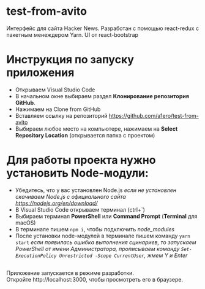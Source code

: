 # test-from-avito

Интерфейс для сайта Hacker News. Разработан с помощью react-redux с пакетным менеждером Yarn.
UI от react-bootstrap

# Инструкция по запуску приложения

- Открываем Visual Studio Code 
- В начальном окне выбираем раздел **Клонирование репозитория GitHub**.
- Нажимаем на Clone from GitHub
- Вставляем ссылку на репозиторий https://github.com/a1ero/test-from-avito
- Выбираем любое место на компьютере, нажимаем на **Select Repository Location** (открывается папка с проектом)

# Для работы проекта нужно установить Node-модули:
- Убедитесь, что у вас установлен Node.js
*если не установлен скачиваем Node.js с официального сайта https://nodejs.org/en/download/*
- В Visual Studio Code открываем терминал (ctrl+`)
- Выбираем терминал **PowerShell** или **Command Prompt**
   (**Terminal** для macOS)
- В терминале пишем `npm i`, чтобы подключить *node_modules*
- После установки node-модулей в терминале пишем команду `yarn start`
 *если появилась ошибка выполнения сцинариев, то запускаем PowerShell от имени Администратора, прописываем команду `Set-ExecutionPolicy Unrestricted -Scope CurrentUser`, жмем Y и Enter*

##

Приложение запускается в режиме разработки.\
Откройте http://localhost:3000, чтобы просмотреть его в браузере.
